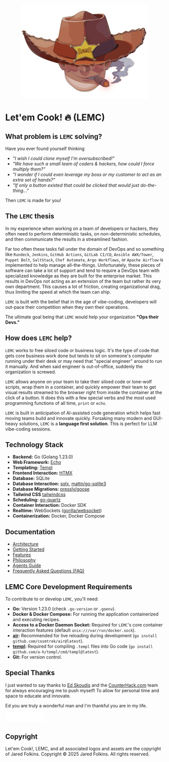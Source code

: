 <p align="center">
  <img src="media/lemc-readme-logo.png" alt="Let'em Cook! Logo" width="400"/>
</p>

# Let'em Cook! 🔥 (LEMC)

## What problem is `LEMC` solving?

Have you ever found yourself thinking 
- _"I wish I could clone myself I'm oversubscribed!"_
- _"We have such a small team of coders & hackers, how could I force multiply them?"_
- _"I wonder if I could even leverage my boss or my customer to act as an extra set of hands?"_ 
- _"If only a button existed that could be clicked that would just do-the-thing..."_ 

Then `LEMC` is made for you!

## The `LEMC` thesis

In my experience when working on a team of developers or hackers, they often need to perform deterministic tasks, on non-deterministic schedules, and then communicate the results in a streamlined fashion.

Far too often these tasks fall under the domain of DevOps and so something like `Rundeck`, `Jenkins`, `GitHub Actions`, `GitLab CI/CD`, `Ansible AWX/Tower`, `Puppet Bolt`, `SaltStack`, `Chef Automate`, `Argo Workflows`, or `Apache Airflow` is implemented to help manage all-the-things. Unfortunately, these pieces of software can take a lot of support and tend to require a DevOps team with specialized knowledge as they are built for the enterprise market. This results in DevOps not acting as an extension of the team but rather its very own department. This causes a lot of friction, creating organizational drag, thus limiting the speed at which the team can ship.  

`LEMC` is built with the belief that in the age of vibe-coding, developers will out-pace their competition when they own their operations. 

The ultimate goal being that `LEMC` would help your organization **"Ops their Devs."**

## How does `LEMC` help?

`LEMC` works to free siloed code or business logic. It's the type of code that gets core business work done but tends to sit on someone's computer running under their desk or may need that "special engineer" around to run it manually. And when said engineer is out-of-office, suddenly the organization is screwed.

`LEMC` allows anyone on your team to take their siloed code or lone-wolf scripts, wrap them in a container, and quickly empower their team to get visual results streamed to the browser right from inside the container at the click of a button. It does this with a few special verbs and the most used programming functions of all time, `print` or `echo`. 

`LEMC` is built in anticipation of AI-assisted code generation which helps fast moving teams build and innovate quickly. Forsaking many modern and GUI-heavy solutions, `LEMC` is a **language first solution**. This is perfect for LLM vibe-coding sessions. 
## Technology Stack

*   **Backend:** Go (Golang 1.23.0)
*   **Web Framework:** [Echo](https://echo.labstack.com/)
*   **Templating:** [Templ](https://templ.guide/)
*   **Frontend Interaction:** [HTMX](https://htmx.org/)
*   **Database:** SQLite
*   **Database Interaction:** [sqlx](https://github.com/jmoiron/sqlx), [mattn/go-sqlite3](https://github.com/mattn/go-sqlite3)
*   **Database Migrations:** [pressly/goose](https://github.com/pressly/goose)
*   **Tailwind CSS** [tailwindcss](https://tailwindcss.com/)
*   **Scheduling:** [go-quartz](https://github.com/reugn/go-quartz)
*   **Container Interaction:** Docker SDK
*   **Realtime:** WebSockets ([gorilla/websocket](https://github.com/gorilla/websocket))
*   **Containerization:** Docker, Docker Compose

## Documentation

*   [Architecture](docs/ARCHITECTURE.md)
*   [Getting Started](docs/GETTING_STARTED.md)
*   [Features](docs/FEATURES.md)
*   [Philosophy](docs/PHILOSOPHY.md)
*   [Agents Guide](AGENTS.md)
*   [Frequently Asked Questions (FAQ)](docs/FAQ.md)

## LEMC Core Development Requirements

To contribute to or develop `LEMC`, you'll need:

*   **Go:** Version 1.23.0 (check `.go-version` or `.goenv`).
*   **Docker & Docker Compose:** For running the application containerized and executing recipes.
*   **Access to a Docker Daemon Socket:** Required for `LEMC`'s core container interaction features (default `unix:///var/run/docker.sock`).
*   **[air](https://github.com/cosmtrek/air):** Recommended for live reloading during development (`go install github.com/cosmtrek/air@latest`).
*   **[templ](https://templ.guide/):** Required for compiling `.templ` files into Go code (`go install github.com/a-h/templ/cmd/templ@latest`).
*   **Git:** For version control.

## Special Thanks

I just wanted to say thanks to [Ed Skoudis](https://x.com/edskoudis) and the [CounterHack.com](https://www.counterhack.com/) team for always encouraging me to push myself! To allow for personal time and space to educate and innovate.

Ed you are truly a wonderful man and I'm thankful you are in my life.

<p align="left">
  <img src="media/counter-hack-white.png" alt="CounterHack Logo" width="125"/>
</p>



## Copyright

Let'em Cook!, LEMC, and all associated logos and assets are the copyright of Jared Folkins. 
Copyright © 2025 Jared Folkins. 
All rights reserved.